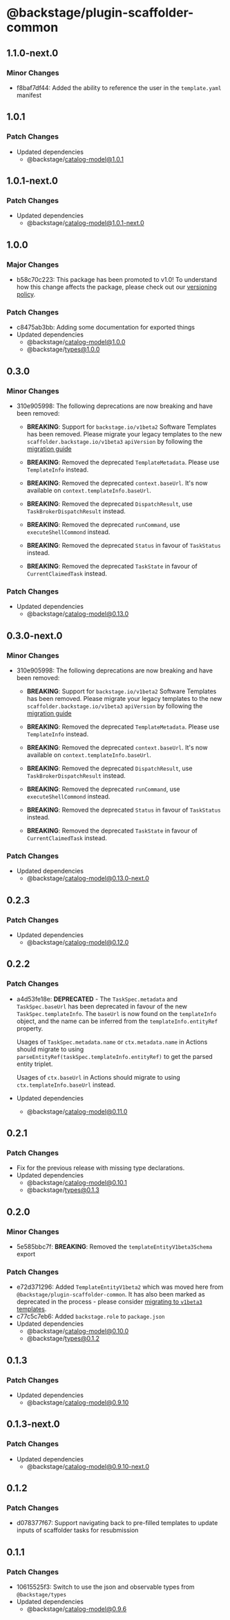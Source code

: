 # @backstage/plugin-scaffolder-common

## 1.1.0-next.0

### Minor Changes

- f8baf7df44: Added the ability to reference the user in the `template.yaml` manifest

## 1.0.1

### Patch Changes

- Updated dependencies
  - @backstage/catalog-model@1.0.1

## 1.0.1-next.0

### Patch Changes

- Updated dependencies
  - @backstage/catalog-model@1.0.1-next.0

## 1.0.0

### Major Changes

- b58c70c223: This package has been promoted to v1.0! To understand how this change affects the package, please check out our [versioning policy](https://backstage.io/docs/overview/versioning-policy).

### Patch Changes

- c8475ab3bb: Adding some documentation for exported things
- Updated dependencies
  - @backstage/catalog-model@1.0.0
  - @backstage/types@1.0.0

## 0.3.0

### Minor Changes

- 310e905998: The following deprecations are now breaking and have been removed:

  - **BREAKING**: Support for `backstage.io/v1beta2` Software Templates has been removed. Please migrate your legacy templates to the new `scaffolder.backstage.io/v1beta3` `apiVersion` by following the [migration guide](https://backstage.io/docs/features/software-templates/migrating-from-v1beta2-to-v1beta3)

  - **BREAKING**: Removed the deprecated `TemplateMetadata`. Please use `TemplateInfo` instead.

  - **BREAKING**: Removed the deprecated `context.baseUrl`. It's now available on `context.templateInfo.baseUrl`.

  - **BREAKING**: Removed the deprecated `DispatchResult`, use `TaskBrokerDispatchResult` instead.

  - **BREAKING**: Removed the deprecated `runCommand`, use `executeShellCommond` instead.

  - **BREAKING**: Removed the deprecated `Status` in favour of `TaskStatus` instead.

  - **BREAKING**: Removed the deprecated `TaskState` in favour of `CurrentClaimedTask` instead.

### Patch Changes

- Updated dependencies
  - @backstage/catalog-model@0.13.0

## 0.3.0-next.0

### Minor Changes

- 310e905998: The following deprecations are now breaking and have been removed:

  - **BREAKING**: Support for `backstage.io/v1beta2` Software Templates has been removed. Please migrate your legacy templates to the new `scaffolder.backstage.io/v1beta3` `apiVersion` by following the [migration guide](https://backstage.io/docs/features/software-templates/migrating-from-v1beta2-to-v1beta3)

  - **BREAKING**: Removed the deprecated `TemplateMetadata`. Please use `TemplateInfo` instead.

  - **BREAKING**: Removed the deprecated `context.baseUrl`. It's now available on `context.templateInfo.baseUrl`.

  - **BREAKING**: Removed the deprecated `DispatchResult`, use `TaskBrokerDispatchResult` instead.

  - **BREAKING**: Removed the deprecated `runCommand`, use `executeShellCommond` instead.

  - **BREAKING**: Removed the deprecated `Status` in favour of `TaskStatus` instead.

  - **BREAKING**: Removed the deprecated `TaskState` in favour of `CurrentClaimedTask` instead.

### Patch Changes

- Updated dependencies
  - @backstage/catalog-model@0.13.0-next.0

## 0.2.3

### Patch Changes

- Updated dependencies
  - @backstage/catalog-model@0.12.0

## 0.2.2

### Patch Changes

- a4d53fe18e: **DEPRECATED** - The `TaskSpec.metadata` and `TaskSpec.baseUrl` has been deprecated in favour of the new `TaskSpec.templateInfo`.
  The `baseUrl` is now found on the `templateInfo` object, and the name can be inferred from the `templateInfo.entityRef` property.

  Usages of `TaskSpec.metadata.name` or `ctx.metadata.name` in Actions should migrate to using `parseEntityRef(taskSpec.templateInfo.entityRef)` to get the parsed entity triplet.

  Usages of `ctx.baseUrl` in Actions should migrate to using `ctx.templateInfo.baseUrl` instead.

- Updated dependencies
  - @backstage/catalog-model@0.11.0

## 0.2.1

### Patch Changes

- Fix for the previous release with missing type declarations.
- Updated dependencies
  - @backstage/catalog-model@0.10.1
  - @backstage/types@0.1.3

## 0.2.0

### Minor Changes

- 5e585bbc7f: **BREAKING**: Removed the `templateEntityV1beta3Schema` export

### Patch Changes

- e72d371296: Added `TemplateEntityV1beta2` which was moved here from
  `@backstage/plugin-scaffolder-common`. It has also been marked as deprecated in
  the process - please consider [migrating to `v1beta3`
  templates](https://backstage.io/docs/features/software-templates/migrating-from-v1beta2-to-v1beta3).
- c77c5c7eb6: Added `backstage.role` to `package.json`
- Updated dependencies
  - @backstage/catalog-model@0.10.0
  - @backstage/types@0.1.2

## 0.1.3

### Patch Changes

- Updated dependencies
  - @backstage/catalog-model@0.9.10

## 0.1.3-next.0

### Patch Changes

- Updated dependencies
  - @backstage/catalog-model@0.9.10-next.0

## 0.1.2

### Patch Changes

- d078377f67: Support navigating back to pre-filled templates to update inputs of scaffolder tasks for resubmission

## 0.1.1

### Patch Changes

- 10615525f3: Switch to use the json and observable types from `@backstage/types`
- Updated dependencies
  - @backstage/catalog-model@0.9.6
